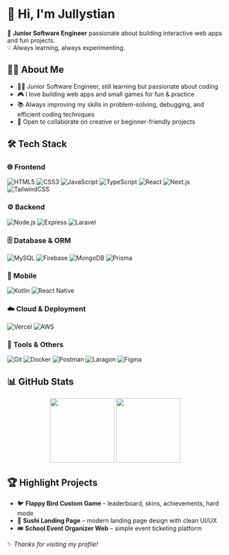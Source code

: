 # 👋 Hi, I'm Jullystian  

🎯 **Junior Software Engineer** passionate about building interactive web apps and fun projects.  
💡 Always learning, always experimenting.  



## 👨‍💻 About Me  
- 👨‍💻 Junior Software Engineer, still learning but passionate about coding  
- 🎮 I love building web apps and small games for fun & practice  
- 📚 Always improving my skills in problem-solving, debugging, and efficient coding techniques
- 🤝 Open to collaborate on creative or beginner-friendly projects 

## 🛠️ Tech Stack  

### 🌐 Frontend  
![HTML5](https://img.shields.io/badge/HTML5-E34F26.svg?style=for-the-badge&logo=html5&logoColor=white)
![CSS3](https://img.shields.io/badge/CSS3-1572B6.svg?style=for-the-badge&logo=css3&logoColor=white)
![JavaScript](https://img.shields.io/badge/JavaScript-F7DF1E.svg?style=for-the-badge&logo=javascript&logoColor=black)
![TypeScript](https://img.shields.io/badge/TypeScript-3178C6.svg?style=for-the-badge&logo=typescript&logoColor=white)
![React](https://img.shields.io/badge/React-61DAFB.svg?style=for-the-badge&logo=react&logoColor=black)
![Next.js](https://img.shields.io/badge/Next.js-000000.svg?style=for-the-badge&logo=nextdotjs&logoColor=white)
![TailwindCSS](https://img.shields.io/badge/Tailwind_CSS-38B2AC.svg?style=for-the-badge&logo=tailwind-css&logoColor=white)

### ⚙️ Backend  
![Node.js](https://img.shields.io/badge/Node.js-339933.svg?style=for-the-badge&logo=node.js&logoColor=white)
![Express](https://img.shields.io/badge/Express-000000.svg?style=for-the-badge&logo=express&logoColor=white)
![Laravel](https://img.shields.io/badge/Laravel-FF2D20.svg?style=for-the-badge&logo=laravel&logoColor=white)

### 🗄️ Database & ORM  
![MySQL](https://img.shields.io/badge/MySQL-4479A1.svg?style=for-the-badge&logo=mysql&logoColor=white)
![Firebase](https://img.shields.io/badge/Firebase-FFCA28.svg?style=for-the-badge&logo=firebase&logoColor=black)
![MongoDB](https://img.shields.io/badge/MongoDB-47A248.svg?style=for-the-badge&logo=mongodb&logoColor=white)
![Prisma](https://img.shields.io/badge/Prisma-2D3748.svg?style=for-the-badge&logo=prisma&logoColor=white)

### 📱 Mobile  
![Kotlin](https://img.shields.io/badge/Kotlin-7F52FF.svg?style=for-the-badge&logo=kotlin&logoColor=white)
![React Native](https://img.shields.io/badge/React_Native-61DAFB.svg?style=for-the-badge&logo=react&logoColor=black)

### ☁️ Cloud & Deployment  
![Vercel](https://img.shields.io/badge/Vercel-000000.svg?style=for-the-badge&logo=vercel&logoColor=white)
![AWS](https://img.shields.io/badge/AWS-232F3E.svg?style=for-the-badge&logo=amazon-aws&logoColor=white)

### 🔧 Tools & Others  
![Git](https://img.shields.io/badge/Git-F05032.svg?style=for-the-badge&logo=git&logoColor=white)
![Docker](https://img.shields.io/badge/Docker-2496ED.svg?style=for-the-badge&logo=docker&logoColor=white)
![Postman](https://img.shields.io/badge/Postman-FF6C37.svg?style=for-the-badge&logo=postman&logoColor=white)
![Laragon](https://img.shields.io/badge/Laragon-0E83CD.svg?style=for-the-badge&logo=laragon&logoColor=white)
![Figma](https://img.shields.io/badge/Figma-F24E1E.svg?style=for-the-badge&logo=figma&logoColor=white)


## 📊 GitHub Stats  
<p align="center">
  <img src="https://github-readme-stats.vercel.app/api?username=Jullystian017&show_icons=true&theme=tokyonight&hide_border=true" height="150" />
  <img src="https://github-readme-streak-stats.herokuapp.com/?user=Jullystian017&theme=tokyonight&hide_border=true" height="150" />
</p>



## 🏆 Highlight Projects  
- 🐦 **Flappy Bird Custom Game** – leaderboard, skins, achievements, hard mode  
- 🍣 **Sushi Landing Page** – modern landing page design with clean UI/UX  
- 🎟️ **School Event Organizer Web** – simple event ticketing platform  





✨ *Thanks for visiting my profile!*
